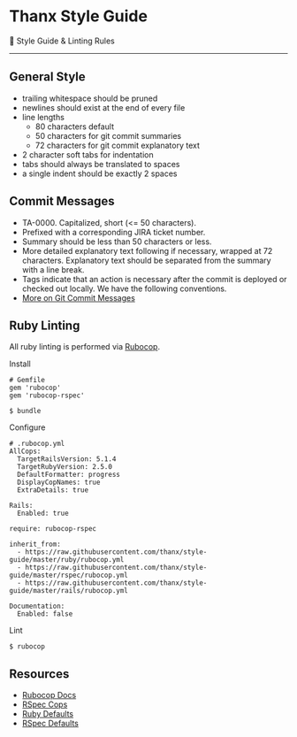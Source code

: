 # Thanx Style Guide

:lock_with_ink_pen: Style Guide & Linting Rules

* * *

## General Style

* trailing whitespace should be pruned
* newlines should exist at the end of every file
* line lengths
  * 80 characters default
  * 50 characters for git commit summaries
  * 72 characters for git commit explanatory text
* 2 character soft tabs for indentation
* tabs should always be translated to spaces
* a single indent should be exactly 2 spaces

## Commit Messages

* TA-0000. Capitalized, short (<= 50 characters).
* Prefixed with a corresponding JIRA ticket number.
* Summary should be less than 50 characters or less.
* More detailed explanatory text following if necessary, wrapped at 72
  characters. Explanatory text should be separated from the summary with a
  line break.
* Tags indicate that an action is necessary after the commit is deployed or
  checked out locally. We have the following conventions.
* [More on Git Commit Messages](https://tbaggery.com/2008/04/19/a-note-about-git-commit-messages.html)

## Ruby Linting

All ruby linting is performed via
[Rubocop](https://github.com/rubocop-hq/ruboco://github.com/rubocop-hq/rubocop).

Install

    # Gemfile
    gem 'rubocop'
    gem 'rubocop-rspec'

    $ bundle

Configure

    # .rubocop.yml
    AllCops:
      TargetRailsVersion: 5.1.4
      TargetRubyVersion: 2.5.0
      DefaultFormatter: progress
      DisplayCopNames: true
      ExtraDetails: true

    Rails:
      Enabled: true

    require: rubocop-rspec

    inherit_from:
      - https://raw.githubusercontent.com/thanx/style-guide/master/ruby/rubocop.yml
      - https://raw.githubusercontent.com/thanx/style-guide/master/rspec/rubocop.yml
      - https://raw.githubusercontent.com/thanx/style-guide/master/rails/rubocop.yml

    Documentation:
      Enabled: false

Lint

    $ rubocop

## Resources

* [Rubocop Docs](http://rubocop.readthedocs.io/en/latest/)
* [RSpec Cops](http://rubocop-rspec.readthedocs.io/en/latest/cops_rspec/)
* [Ruby Defaults](https://github.com/rubocop-hq/rubocop/blob/master/config/default.yml)
* [RSpec Defaults](https://github.com/rubocop-hq/rubocop-rspec/blob/master/config/default.yml)
